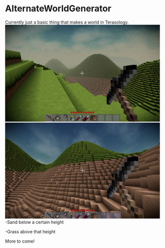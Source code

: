 # AlternateWorldGenerator
Currently just a basic thing that makes a world in Terasology.
![img of generated world](https://github.com/RatMoleRat/AlternateWorldGenerator/blob/master/images/TerrainGenPicture.PNG)
![img of generated world](https://github.com/RatMoleRat/AlternateWorldGenerator/blob/master/images/TerrainGenPicture2.PNG)
-Sand below a certain height


-Grass above that height

More to come!
